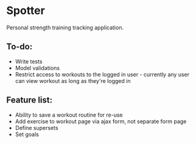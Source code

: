 # Spotter
Personal strength training tracking application.

## To-do:
* Write tests
* Model validations
* Restrict access to workouts to the logged in user - currently any user can view workout as long as they're logged in

## Feature list:
* Ability to save a workout routine for re-use
* Add exercise to workout page via ajax form, not separate form page
* Define supersets
* Set goals
